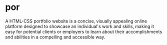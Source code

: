 # por
 A HTML-CSS portfolio website is a concise, visually appealing online platform designed to showcase an individual's work and skills, making it easy for potential clients or employers to learn about their accomplishments and abilities in a compelling and accessible way.
